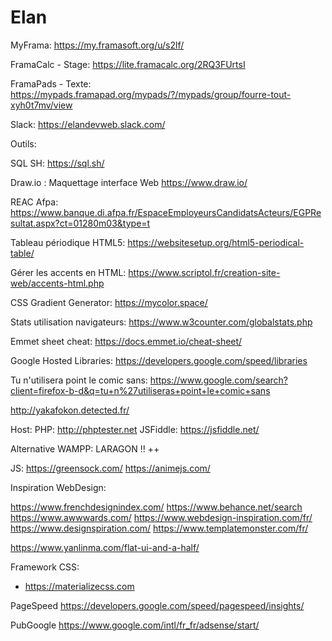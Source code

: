 # Elan

MyFrama: https://my.framasoft.org/u/s2lf/

FramaCalc - Stage:
https://lite.framacalc.org/2RQ3FUrtsI

FramaPads - Texte:
https://mypads.framapad.org/mypads/?/mypads/group/fourre-tout-xyh0t7mv/view

Slack: https://elandevweb.slack.com/

Outils:

SQL SH: https://sql.sh/

Draw.io : Maquettage interface Web https://www.draw.io/

REAC Afpa: https://www.banque.di.afpa.fr/EspaceEmployeursCandidatsActeurs/EGPResultat.aspx?ct=01280m03&type=t

Tableau périodique HTML5: https://websitesetup.org/html5-periodical-table/

Gérer les accents en HTML: https://www.scriptol.fr/creation-site-web/accents-html.php

CSS Gradient Generator: https://mycolor.space/

Stats utilisation navigateurs: https://www.w3counter.com/globalstats.php

Emmet sheet cheat: https://docs.emmet.io/cheat-sheet/

Google Hosted Libraries: https://developers.google.com/speed/libraries

Tu n'utilisera point le comic sans:
https://www.google.com/search?client=firefox-b-d&q=tu+n%27utiliseras+point+le+comic+sans

http://yakafokon.detected.fr/

Host:
PHP: http://phptester.net
JSFiddle: https://jsfiddle.net/

Alternative WAMPP: LARAGON !! ++

JS:
https://greensock.com/
https://animejs.com/


Inspiration WebDesign:

https://www.frenchdesignindex.com/
https://www.behance.net/search
https://www.awwwards.com/
https://www.webdesign-inspiration.com/fr/
https://www.designspiration.com/
https://www.templatemonster.com/fr/

https://www.yanlinma.com/flat-ui-and-a-half/

Framework CSS:
- https://materializecss.com

PageSpeed
https://developers.google.com/speed/pagespeed/insights/

PubGoogle
https://www.google.com/intl/fr_fr/adsense/start/
